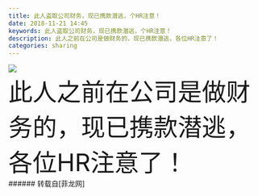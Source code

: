 ```yaml
---
title: 此人盗取公司财务，现已携款潜逃，个HR注意！
date: 2018-11-21 14:45
keywords: 此人盗取公司财务，现已携款潜逃，个HR注意！
description: 此人之前在公司是做财务的，现已携款潜逃，各位HR注意了！
categories: sharing
---
```

<td class="t_f" id="postmessage_2324395">


<img aid="1002260" data-cf-modified-75a2fa5ad97a5f5080d8d142-="" file="data/attachment/forum/201811/21/144258udaneslrf33ns3br.png.thumb.jpg" id="aimg_1002260" inpost="1" onclick="" onmouseover="" src="http://www.flw.ph/data/attachment/forum/201811/21/144258udaneslrf33ns3br.png" style="cursor:pointer" zoomfile="data/attachment/forum/201811/21/144258udaneslrf33ns3br.png"/>


<br/>
<font size="7">此人之前在公司是做财务的，现已携款潜逃，各位HR注意了！</font><br/>
</td>
###### 转载自[菲龙网]